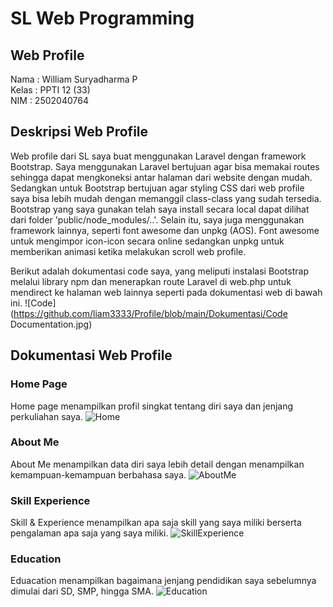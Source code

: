 # SL Web Programming
## Web Profile

Nama    : William Suryadharma P <br>
Kelas   : PPTI 12 (33) <br>
NIM     : 2502040764 

## Deskripsi Web Profile 
Web profile dari SL saya buat menggunakan Laravel dengan framework Bootstrap. Saya menggunakan Laravel bertujuan agar bisa memakai routes sehingga dapat mengkoneksi antar halaman dari website dengan mudah. Sedangkan untuk Bootstrap bertujuan agar styling CSS dari web profile saya bisa lebih mudah dengan memanggil class-class yang sudah tersedia. Bootstrap yang saya gunakan telah saya install secara local dapat dilihat dari folder 'public/node_modules/..'. Selain itu, saya juga menggunakan framework lainnya, seperti font awesome dan unpkg (AOS). Font awesome untuk mengimpor icon-icon secara online sedangkan unpkg untuk memberikan animasi ketika melakukan scroll web profile.

Berikut adalah dokumentasi code saya, yang meliputi instalasi Bootstrap melalui library npm dan menerapkan route Laravel di web.php untuk mendirect ke halaman web lainnya seperti pada dokumentasi web di bawah ini. 
![Code](https://github.com/liam3333/Profile/blob/main/Dokumentasi/Code Documentation.jpg)

## Dokumentasi Web Profile
### Home Page
Home page menampilkan profil singkat tentang diri saya dan jenjang perkuliahan saya.
![Home](https://github.com/liam3333/Profile/blob/main/Dokumentasi/HomePage.jpg)

### About Me
About Me menampilkan data diri saya lebih detail dengan menampilkan kemampuan-kemampuan berbahasa saya.
![AboutMe](https://github.com/liam3333/Profile/blob/main/Dokumentasi/AboutMe.jpg)

### Skill Experience
Skill & Experience menampilkan apa saja skill yang saya miliki berserta pengalaman apa saja yang saya miliki.
![SkillExperience](https://github.com/liam3333/Profile/blob/main/Dokumentasi/SkillExperience.jpg)

### Education
Eduacation menampilkan bagaimana jenjang pendidikan saya sebelumnya dimulai dari SD, SMP, hingga SMA.
![Education](https://github.com/liam3333/Profile/blob/main/Dokumentasi/Education.jpg)

